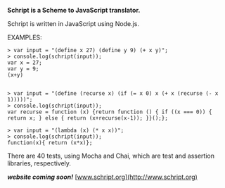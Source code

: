 
**Schript is a Scheme to JavaScript translator.**



Schript is written in JavaScript using Node.js.



EXAMPLES:

    > var input = "(define x 27) (define y 9) (+ x y)";
    > console.log(schript(input));
    var x = 27;       
    var y = 9;
    (x+y)
  

    > var input = "(define (recurse x) (if (= x 0) x (+ x (recurse (- x 1)))))";
    > console.log(schript(input));
    var recurse = function (x) {return function () { if ((x === 0)) { return x; } else { return (x+recurse(x-1)); }}();};

    > var input = "(lambda (x) (* x x))";
    > console.log(schript(input));
    function(x){ return (x*x)};



There are 40 tests, using Mocha and Chai, which are test and assertion libraries, respectively.

***website coming soon!***
[www.schript.org](http://www.schript.org)
